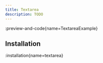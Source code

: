 ```yaml
---
title: Textarea
description: TODO
---
```


:preview-and-code{name=TextareaExample}

## Installation

:installation{name=textarea}
